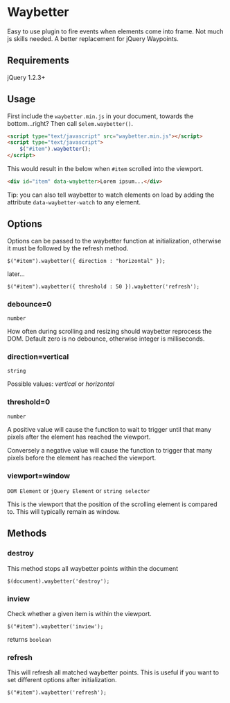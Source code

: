 Waybetter
=========

Easy to use plugin to fire events when elements come into frame. Not much js skills needed. A better replacement for jQuery Waypoints.


Requirements 
------------

jQuery 1.2.3+


Usage
------

First include the `waybetter.min.js` in your document, towards the bottom...right? Then call `$elem.waybetter()`.

```html
<script type="text/javascript" src="waybetter.min.js"></script>
<script type="text/javascript">
	$("#item").waybetter();
</script>
```

This would result in the below when `#item` scrolled into the viewport.

```html
<div id="item" data-waybetter>Lorem ipsum...</div>
```

Tip: you can also tell waybetter to watch elements on load by adding the attribute ```data-waybetter-watch``` to any element.



Options
-------

Options can be passed to the waybetter function at initialization, otherwise it must be followed by the refresh method.

```
$("#item").waybetter({ direction : "horizontal" });
```

later...

```
$("#item").waybetter({ threshold : 50 }).waybetter('refresh');
```

### debounce=0

`number`

How often during scrolling and resizing should waybetter reprocess the DOM. Default zero is no debounce, otherwise integer is milliseconds.



### direction=vertical

`string`

Possible values: *vertical* or *horizontal*



### threshold=0

`number`

A positive value will cause the function to wait to trigger until that many pixels after the element has reached the viewport.

Conversely a negative value will cause the function to trigger that many pixels before the element has reached the viewport.



### viewport=window

`DOM Element` or `jQuery Element` or `string selector`

This is the viewport that the position of the scrolling element is compared to. This will typically remain as window.



Methods
-------

### destroy

This method stops all waybetter points within the document

```
$(document).waybetter('destroy');
```

### inview

Check whether a given item is within the viewport.  

```
$("#item").waybetter('inview');
```

returns `boolean`


### refresh

This will refresh all matched waybetter points. This is useful if you want to set different options after initialization.  

```
$("#item").waybetter('refresh');
```

